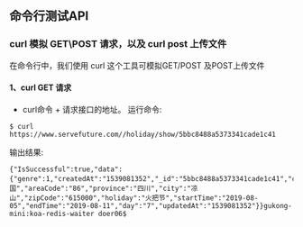 ## 命令行测试API
### curl 模拟 GET\POST 请求，以及 curl post 上传文件
在命令行中，我们使用 curl 这个工具可模拟GET/POST 及POST上传文件
#### 1、curl GET 请求
- curl命令 + 请求接口的地址。
运行命令:
```
$ curl https://www.servefuture.com//holiday/show/5bbc8488a5373341cade1c41
```
输出结果:
```
{"IsSuccessful":true,"data":{"genre":1,"createdAt":"1539081352","_id":"5bbc8488a5373341cade1c41","country":"中国","areaCode":"86","province":"四川","city":"凉山","zipCode":"615000","holiday":"火把节","startTime":"2019-08-05","endTime":"2019-08-11","day":"7","updatedAt":"1539081352"}}gukong-mini:koa-redis-waiter doer06$ 

```
